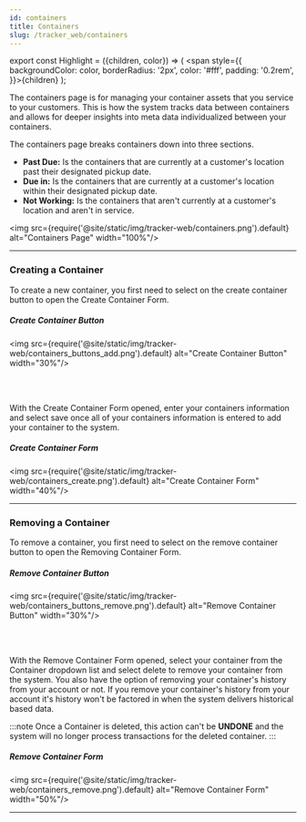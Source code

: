 ```yaml
---
id: containers
title: Containers
slug: /tracker_web/containers
---
```


export const Highlight = ({children, color}) => ( <span style={{
      backgroundColor: color,
      borderRadius: '2px',
      color: '#fff',
      padding: '0.2rem',
    }}>{children}</span> );



The containers page is for managing your container assets that you service to your customers. This is how the system tracks data between containers and allows for deeper insights into meta data individualized between your containers.

The containers page breaks containers down into three sections.

  - **Past Due:** Is the containers that are currently at a customer's location past their designated pickup date.
  - **Due in:** Is the containers that are currently at a customer's location within their designated pickup date.
  - **Not Working:** Is the containers that aren't currently at a customer's location and aren't in service.

<img src={require('@site/static/img/tracker-web/containers.png').default} alt="Containers Page" width="100%"/>

---

### Creating a Container

To create a new container, you first need to select on the create container button to open the Create Container Form. 

##### Create Container Button

<img src={require('@site/static/img/tracker-web/containers_buttons_add.png').default} alt="Create Container Button" width="30%"/>

<br/><br/>

With the Create Container Form opened, enter your containers information and select save once all of your containers information is entered to add your container to the system.

##### Create Container Form

<img src={require('@site/static/img/tracker-web/containers_create.png').default} alt="Create Container Form" width="40%"/>

---

### Removing a Container

To remove a container, you first need to select on the remove container button to open the Removing Container Form. 

##### Remove Container Button

<img src={require('@site/static/img/tracker-web/containers_buttons_remove.png').default} alt="Remove Container Button" width="30%"/>

<br/><br/>

With the Remove Container Form opened, select your container from the Container dropdown list and select delete to remove your container from the system. You also have the option of removing your container's history from your account or not. If you remove your container's history from your account it's history won't be factored in when the system delivers historical based data.

:::note
Once a Container is deleted, this action can't be <Highlight color="#25c2a0">**UNDONE**</Highlight> and the system will no longer process transactions for the deleted container.
:::

##### Remove Container Form

<img src={require('@site/static/img/tracker-web/containers_remove.png').default} alt="Remove Container Form" width="50%"/>

---
